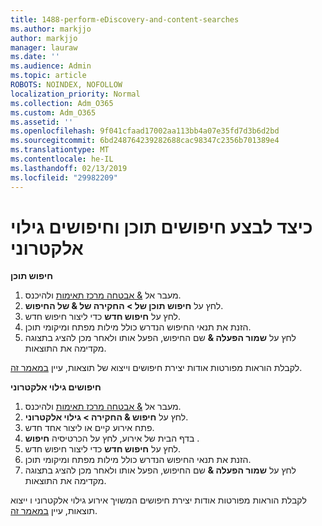 ```yaml
---
title: 1488-perform-eDiscovery-and-content-searches
ms.author: markjjo
author: markjjo
manager: lauraw
ms.date: ''
ms.audience: Admin
ms.topic: article
ROBOTS: NOINDEX, NOFOLLOW
localization_priority: Normal
ms.collection: Adm_O365
ms.custom: Adm_O365
ms.assetid: ''
ms.openlocfilehash: 9f041cfaad17002aa113bb4a07e35fd7d3b6d2bd
ms.sourcegitcommit: 6bd248764239282688cac98347c2356b701389e4
ms.translationtype: MT
ms.contentlocale: he-IL
ms.lasthandoff: 02/13/2019
ms.locfileid: "29982209"
---
```

# <a name="how-to-perform-content-searches-and-ediscovery-searches"></a>כיצד לבצע חיפושים תוכן וחיפושים גילוי אלקטרוני

**חיפוש תוכן**

1. מעבר אל [& אבטחה מרכז תאימות](https://protection.office.com) ולהיכנס.
2. לחץ על **חיפוש תוכן של > החקירה של & של החיפוש**.
3. לחץ על **חיפוש חדש** כדי ליצור חיפוש חדש.
4. הזנת את תנאי החיפוש הנדרש כולל מילות מפתח ומיקומי תוכן.  
5. לחץ על **שמור הפעלה &** שם החיפוש, הפעל אותו ולאחר מכן להציג בתצוגה מקדימה את התוצאות. 
 
לקבלת הוראות מפורטות אודות יצירת חיפושים וייצוא של תוצאות, עיין [במאמר זה](https://docs.microsoft.com/office365/securitycompliance/content-search).

**חיפושים גילוי אלקטרוני**

1. מעבר אל [& אבטחה מרכז תאימות](https://protection.office.com) ולהיכנס.
2. לחץ על **חיפוש & החקירה > גילוי אלקטרוני**.
3. פתח אירוע קיים או ליצור אחד חדש.
4. בדף הבית של אירוע, לחץ על הכרטיסיה **חיפוש** .  
5. לחץ על **חיפוש חדש** כדי ליצור חיפוש חדש.
6. הזנת את תנאי החיפוש הנדרש כולל מילות מפתח ומיקומי תוכן.  
7. לחץ על **שמור הפעלה &** שם החיפוש, הפעל אותו ולאחר מכן להציג בתצוגה מקדימה את התוצאות.

לקבלת הוראות מפורטות אודות יצירת חיפושים המשויך אירוע גילוי אלקטרוני ו ייצוא תוצאות, עיין [במאמר זה](https://docs.microsoft.com/office365/securitycompliance/ediscovery-cases).